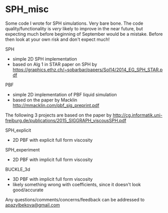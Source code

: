 # SPH_misc

Some code I wrote for SPH simulations. Very bare bone. 
The code quality/functionality is _very_ likely to improve in the near future, but expecting much before beginning of September would be a mistake. Before then look at your own risk and don't expect much!

SPH 
- simple 2D SPH implementation 
- based on Alg 1 in STAR paper on SPH by 
https://graphics.ethz.ch/~sobarbar/papers/Sol14/2014_EG_SPH_STAR.pdf

PBF 
- simple 2D implementation of PBF liquid simulation
- based on the paper by Macklin
http://mmacklin.com/pbf_sig_preprint.pdf

The following 3 projects are based on the paper by 
http://cg.informatik.uni-freiburg.de/publications/2015_SIGGRAPH_viscousSPH.pdf

SPH_explicit
- 2D PBF with explicit full form viscosity 

SPH_experiment
- 2D PBF with implicit full form viscosity 

BUCKLE_3d 
- 3D PBF with implicit full form viscosity 
- likely something wrong with coefficients, since it doesn't look good/accurate

Any questions/comments/concerns/feedback can be addressed to apazylbekova@gmail.com
